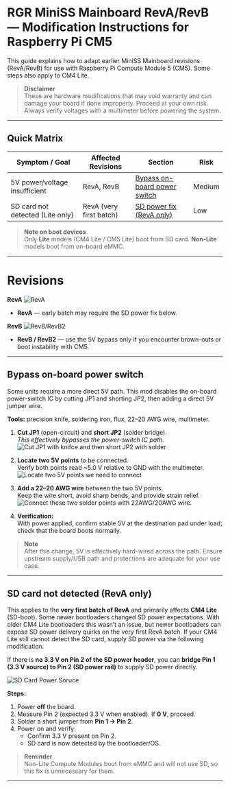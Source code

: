 # RGR MiniSS Mainboard RevA/RevB — Modification Instructions for Raspberry Pi CM5

This guide explains how to adapt earlier MiniSS Mainboard revisions (RevA/RevB) for use with Raspberry Pi Compute Module 5 (CM5). Some steps also apply to CM4 Lite.

> **Disclaimer**  
> These are hardware modifications that may void warranty and can damage your board if done improperly. Proceed at your own risk. Always verify voltages with a multimeter before powering the system.

---

## Quick Matrix

| Symptom / Goal                     | Affected Revisions | Section                          | Risk |
|-----------------------------------|--------------------|----------------------------------|------|
| 5V power/voltage insufficient      | RevA, RevB         | [Bypass on-board power switch](#bypass-on-board-power-switch) | Medium |
| SD card not detected (Lite only)   | RevA (very first batch) | [SD power fix (RevA only)](#sd-card-not-detected-reva-only) | Low |

> **Note on boot devices**  
> Only **Lite** models (CM4 Lite / CM5 Lite) boot from SD card. **Non-Lite** models boot from on-board eMMC.


---
# Revisions
**RevA**
![ RevA ](pics/MiniSS_RevA.png)
- **RevA** — early batch may require the SD power fix below.

**RevB**
![ RevB/RevB2 ](pics/MiniSS_RevB.png)
- **RevB / RevB2** — use the 5V bypass only if you encounter brown-outs or boot instability with CM5.

---
## Bypass on-board power switch

Some units require a more direct 5V path. This mod disables the on-board power-switch IC by cutting JP1 and shorting JP2, then adding a direct 5V jumper wire.

**Tools:** precision knife, soldering iron, flux, 22–20 AWG wire, multimeter.

1. **Cut JP1** (open-circuit) and **short JP2** (solder bridge).  
   _This effectively bypasses the power-switch IC path._
![Cut JP1 with knifce and then short JP2 with solder](pics/MiniSS_PWR_01_JMP.png)

2. **Locate two 5V points** to be connected.  
   Verify both points read ~5.0 V relative to GND with the multimeter.
![Locate two 5V points we need to connect](pics/MiniSS_PWR_02_soldering_point.png)

3. **Add a 22–20 AWG wire** between the two 5V points.  
   Keep the wire short, avoid sharp bends, and provide strain relief.
![Connect these two solder points with 22AWG/20AWG wire.](pics/MiniSS_PWR_03.png)

4. **Verification:**  
   With power applied, confirm stable 5V at the destination pad under load; check that the board boots normally.

> **Note**  
> After this change, 5V is effectively hard-wired across the path. Ensure upstream supply/USB path and protections are adequate for your use case.

---


## SD card not detected (RevA only)

This applies to the **very first batch of RevA** and primarily affects **CM4 Lite** (SD-boot). Some newer bootloaders changed SD power expectations. With older CM4 Lite bootloaders this wasn’t an issue, but newer bootloaders can expose SD power delivery quirks on the very first RevA batch. If your CM4 Lite still cannot detect the SD card, supply SD power via the following modification.

If there is **no 3.3 V on Pin 2 of the SD power header**, you can **bridge Pin 1 (3.3 V source) to Pin 2 (SD power rail)** to supply SD power directly.

![SD Card Power Soruce](pics/MiniSS_SDCARD_PWR.png)

**Steps:**

1. Power **off** the board.
2. Measure Pin 2 (expected 3.3 V when enabled). If **0 V**, proceed.
3. Solder a short jumper from **Pin 1 → Pin 2**.
4. Power on and verify:  
   - Confirm 3.3 V present on Pin 2.  
   - SD card is now detected by the bootloader/OS.

> **Reminder**  
> Non-Lite Compute Modules boot from eMMC and will not use SD, so this fix is unnecessary for them.





---
